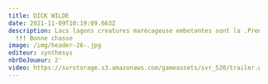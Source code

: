 ```yaml
---
title: DICK WILDE
date: 2021-11-09T10:19:09.663Z
description: Lacs lagons creatures marécageuse embetantes sont la .Prenez garde
  !!! Bonne chasse
image: /img/header-26-.jpg
editeur: synthesys
nbrDeJoueur: 2'
video: https://svrstorage.s3.amazonaws.com/gameassets/svr_520/trailer.webm
---
```

